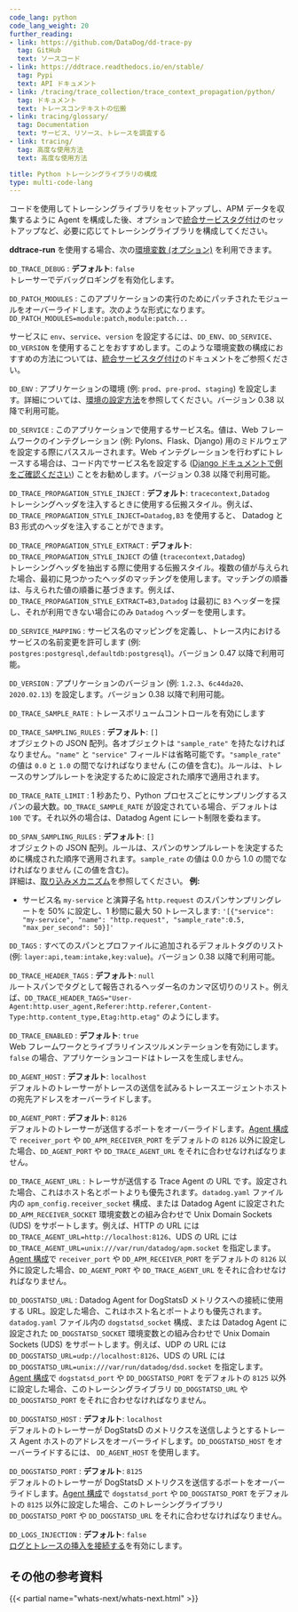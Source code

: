 ```yaml
---
code_lang: python
code_lang_weight: 20
further_reading:
- link: https://github.com/DataDog/dd-trace-py
  tag: GitHub
  text: ソースコード
- link: https://ddtrace.readthedocs.io/en/stable/
  tag: Pypi
  text: API ドキュメント
- link: /tracing/trace_collection/trace_context_propagation/python/
  tag: ドキュメント
  text: トレースコンテキストの伝搬
- link: tracing/glossary/
  tag: Documentation
  text: サービス、リソース、トレースを調査する
- link: tracing/
  tag: 高度な使用方法
  text: 高度な使用方法

title: Python トレーシングライブラリの構成
type: multi-code-lang
---
```


コードを使用してトレーシングライブラリをセットアップし、APM データを収集するように Agent を構成した後、オプションで[統合サービスタグ付け][1]のセットアップなど、必要に応じてトレーシングライブラリを構成してください。

**ddtrace-run** を使用する場合、次の[環境変数 (オプション)][2] を利用できます。

`DD_TRACE_DEBUG`
: **デフォルト**: `false`<br>
トレーサーでデバッグロギングを有効化します。

`DD_PATCH_MODULES`
: このアプリケーションの実行のためにパッチされたモジュールをオーバーライドします。次のような形式になります。 `DD_PATCH_MODULES=module:patch,module:patch...`

サービスに `env`、`service`、`version` を設定するには、`DD_ENV`、`DD_SERVICE`、`DD_VERSION` を使用することをおすすめします。このような環境変数の構成におすすめの方法については、[統合サービスタグ付け][1]のドキュメントをご参照ください。

`DD_ENV`
: アプリケーションの環境 (例: `prod`、`pre-prod`、`staging`) を設定します。詳細については、[環境の設定方法][3]を参照してください。バージョン 0.38 以降で利用可能。

`DD_SERVICE`
: このアプリケーションで使用するサービス名。値は、Web フレームワークのインテグレーション (例: Pylons、Flask、Django) 用のミドルウェアを設定する際にパススルーされます。Web インテグレーションを行わずにトレースする場合は、コード内でサービス名を設定する ([Django ドキュメントで例をご確認ください][4]) ことをお勧めします。バージョン 0.38 以降で利用可能。

`DD_TRACE_PROPAGATION_STYLE_INJECT`
: **デフォルト**: `tracecontext,Datadog`<br>
トレーシングヘッダを注入するときに使用する伝搬スタイル。例えば、`DD_TRACE_PROPAGATION_STYLE_INJECT=Datadog,B3` を使用すると、 Datadog と B3 形式のヘッダを注入することができます。

`DD_TRACE_PROPAGATION_STYLE_EXTRACT`
: **デフォルト**: `DD_TRACE_PROPAGATION_STYLE_INJECT` の値 (`tracecontext,Datadog`)<br>
トレーシングヘッダを抽出する際に使用する伝搬スタイル。複数の値が与えられた場合、最初に見つかったヘッダのマッチングを使用します。マッチングの順番は、与えられた値の順番に基づきます。例えば、`DD_TRACE_PROPAGATION_STYLE_EXTRACT=B3,Datadog` は最初に `B3` ヘッダーを探し、それが利用できない場合にのみ `Datadog` ヘッダーを使用します。

`DD_SERVICE_MAPPING`
: サービス名のマッピングを定義し、トレース内におけるサービスの名前変更を許可します (例: `postgres:postgresql,defaultdb:postgresql`)。バージョン 0.47 以降で利用可能。

`DD_VERSION`
: アプリケーションのバージョン (例: `1.2.3`、`6c44da20`、 `2020.02.13`) を設定します。バージョン 0.38 以降で利用可能。

`DD_TRACE_SAMPLE_RATE`
: トレースボリュームコントロールを有効にします

`DD_TRACE_SAMPLING_RULES`
: **デフォルト**: `[]`<br>
オブジェクトの JSON 配列。各オブジェクトは `"sample_rate"` を持たなければなりません。`"name"` と `"service"` フィールドは省略可能です。`"sample_rate"` の値は `0.0` と `1.0` の間でなければなりません (この値を含む)。ルールは、トレースのサンプルレートを決定するために設定された順序で適用されます。

`DD_TRACE_RATE_LIMIT`
: 1 秒あたり、Python プロセスごとにサンプリングするスパンの最大数。`DD_TRACE_SAMPLE_RATE` が設定されている場合、デフォルトは `100` です。それ以外の場合は、Datadog Agent にレート制限を委ねます。

`DD_SPAN_SAMPLING_RULES`
: **デフォルト**: `[]`<br>
オブジェクトの JSON 配列。ルールは、スパンのサンプルレートを決定するために構成された順序で適用されます。`sample_rate` の値は 0.0 から 1.0 の間でなければなりません (この値を含む)。<br>
詳細は、[取り込みメカニズム][3]を参照してください。
**例:**<br>
  - サービス名 `my-service` と演算子名 `http.request` のスパンサンプリングレートを 50% に設定し、1 秒間に最大 50 トレースします: `'[{"service": "my-service", "name": "http.request", "sample_rate":0.5, "max_per_second": 50}]'`


`DD_TAGS`
: すべてのスパンとプロファイルに追加されるデフォルトタグのリスト (例: `layer:api,team:intake,key:value`)。バージョン 0.38 以降で利用可能。

`DD_TRACE_HEADER_TAGS`
: **デフォルト**: `null`<br>
ルートスパンでタグとして報告されるヘッダー名のカンマ区切りのリスト。例えば、`DD_TRACE_HEADER_TAGS="User-Agent:http.user_agent,Referer:http.referer,Content-Type:http.content_type,Etag:http.etag"` のようにします。

`DD_TRACE_ENABLED`
: **デフォルト**: `true`<br>
Web フレームワークとライブラリインスツルメンテーションを有効にします。`false` の場合、アプリケーションコードはトレースを生成しません。

`DD_AGENT_HOST`
: **デフォルト**: `localhost`<br>
デフォルトのトレーサーがトレースの送信を試みるトレースエージェントホストの宛先アドレスをオーバーライドします。

`DD_AGENT_PORT`
: **デフォルト**: `8126`<br>
デフォルトのトレーサーが送信するポートをオーバーライドします。[Agent 構成][13]で `receiver_port` や `DD_APM_RECEIVER_PORT` をデフォルトの `8126` 以外に設定した場合、`DD_AGENT_PORT` や `DD_TRACE_AGENT_URL` をそれに合わせなければなりません。

`DD_TRACE_AGENT_URL`
: トレーサが送信する Trace Agent の URL です。設定された場合、これはホスト名とポートよりも優先されます。`datadog.yaml` ファイル内の `apm_config.receiver_socket` 構成、または Datadog Agent に設定された `DD_APM_RECEIVER_SOCKET` 環境変数との組み合わせで Unix Domain Sockets (UDS) をサポートします。例えば、HTTP の URL には `DD_TRACE_AGENT_URL=http://localhost:8126`、UDS の URL には `DD_TRACE_AGENT_URL=unix:///var/run/datadog/apm.socket` を指定します。[Agent 構成][13]で `receiver_port` や `DD_APM_RECEIVER_PORT` をデフォルトの `8126` 以外に設定した場合、`DD_AGENT_PORT` や `DD_TRACE_AGENT_URL` をそれに合わせなければなりません。

`DD_DOGSTATSD_URL`
: Datadog Agent for DogStatsD メトリクスへの接続に使用する URL。設定した場合、これはホスト名とポートよりも優先されます。`datadog.yaml` ファイル内の `dogstatsd_socket` 構成、または Datadog Agent に設定された `DD_DOGSTATSD_SOCKET` 環境変数との組み合わせで Unix Domain Sockets (UDS) をサポートします。例えば、UDP の URL には `DD_DOGSTATSD_URL=udp://localhost:8126`、UDS の URL には `DD_DOGSTATSD_URL=unix:///var/run/datadog/dsd.socket` を指定します。[Agent 構成][13]で `dogstatsd_port` や `DD_DOGSTATSD_PORT` をデフォルトの `8125` 以外に設定した場合、このトレーシングライブラリ `DD_DOGSTATSD_URL` や `DD_DOGSTATSD_PORT` をそれに合わせなければなりません。

`DD_DOGSTATSD_HOST`
: **デフォルト**: `localhost`<br>
デフォルトのトレーサーが DogStatsD のメトリクスを送信しようとするトレース Agent ホストのアドレスをオーバーライドします。`DD_DOGSTATSD_HOST` をオーバーライドするには、 `DD_AGENT_HOST` を使用します。

`DD_DOGSTATSD_PORT`
: **デフォルト**: `8125`<br>
デフォルトのトレーサーが DogStatsD メトリクスを送信するポートをオーバーライドします。[Agent 構成][13]で `dogstatsd_port` や `DD_DOGSTATSD_PORT` をデフォルトの `8125` 以外に設定した場合、このトレーシングライブラリ `DD_DOGSTATSD_PORT` や `DD_DOGSTATSD_URL` をそれに合わせなければなりません。

`DD_LOGS_INJECTION`
: **デフォルト**: `false`<br>
[ログとトレースの挿入を接続する][6]を有効にします。



## その他の参考資料

{{< partial name="whats-next/whats-next.html" >}}

[1]: /ja/getting_started/tagging/unified_service_tagging
[2]: https://ddtrace.readthedocs.io/en/stable/advanced_usage.html#ddtracerun
[3]: /ja/tracing/guide/setting_primary_tags_to_scope/
[4]: https://ddtrace.readthedocs.io/en/stable/integrations.html#django
[5]: /ja/tracing/trace_pipeline/ingestion_mechanisms/
[6]: /ja/tracing/other_telemetry/connect_logs_and_traces/python/
[13]: /ja/agent/guide/network/#configure-ports
